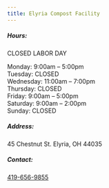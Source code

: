 ```yaml
---
title: Elyria Compost Facility
---
```

##### Hours:

CLOSED LABOR DAY

Monday: 9:00am – 5:00pm\
Tuesday: CLOSED\
Wednesday: 11:00am – 7:00pm\
Thursday: CLOSED\
Friday: 9:00am – 5:00pm\
Saturday: 9:00am – 2:00pm\
Sunday: CLOSED

##### Address:

45 Chestnut St. Elyria, OH 44035

##### Contact:

[419-656-9855](tel:419-656-9855)
